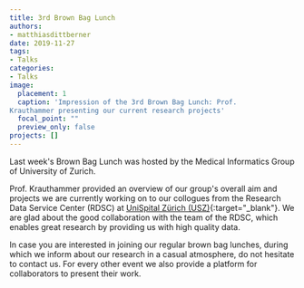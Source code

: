 ```yaml
---
title: 3rd Brown Bag Lunch
authors: 
- matthiasdittberner
date: 2019-11-27
tags: 
- Talks
categories:
- Talks
image:
  placement: 1
  caption: 'Impression of the 3rd Brown Bag Lunch: Prof.
Krauthammer presenting our current research projects'
  focal_point: ""
  preview_only: false
projects: []
---
```


Last week's Brown Bag Lunch was hosted by the Medical Informatics Group of
University of Zurich.

Prof. Krauthammer provided an overview of our group's overall aim and projects 
we are currently working on to our collogues from the Research Data Service
Center (RDSC) at [UniSpital Z&uuml;rich (USZ)](http://www.en.usz.ch){:target="_blank"}.
We are glad about the good collaboration with the team of the RDSC, which
enables great research by providing us with high quality data.

In case you are interested in joining our regular brown bag lunches, during which
we inform about our research in a casual atmosphere, do not hesitate to contact us.
For every other event we also provide a platform for collaborators to present
their work.
